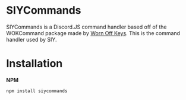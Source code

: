 # SIYCommands

SIYCommands is a Discord.JS command handler based off of the WOKCommand package made by [Worn Off Keys](https://youtube.com/wornoffkeys). This is the command handler used by SIY.

# Installation

**NPM**

```bash
npm install siycommands
```
